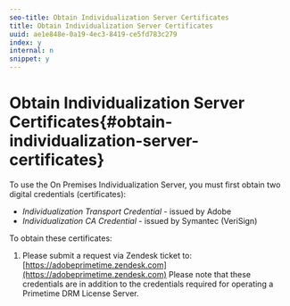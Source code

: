 ```yaml
---
seo-title: Obtain Individualization Server Certificates
title: Obtain Individualization Server Certificates
uuid: ae1e848e-0a19-4ec3-8419-ce5fd783c279
index: y
internal: n
snippet: y
---
```


# Obtain Individualization Server Certificates{#obtain-individualization-server-certificates}

To use the On Premises Individualization Server, you must first obtain two digital credentials (certificates):

* *Individualization Transport Credential* - issued by Adobe 
* *Individualization CA Credential* - issued by Symantec (VeriSign)

To obtain these certificates: 

1. Please submit a request via Zendesk ticket to: [https://adobeprimetime.zendesk.com](https://adobeprimetime.zendesk.com)
Please note that these credentials are in addition to the credentials required for operating a Primetime DRM License Server. 
